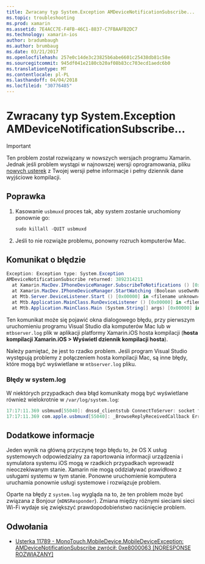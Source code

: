 ```yaml
---
title: Zwracany typ System.Exception AMDeviceNotificationSubscribe...
ms.topic: troubleshooting
ms.prod: xamarin
ms.assetid: 7E4ACC7E-F4FB-46C1-8837-C7FBAAFB2DC7
ms.technology: xamarin-ios
author: bradumbaugh
ms.author: brumbaug
ms.date: 03/21/2017
ms.openlocfilehash: 257e0c14de3c23825b6abe6601c25438db81c58e
ms.sourcegitcommit: 945df041e2180cb20af08b83cc703ecd1aedc6b0
ms.translationtype: MT
ms.contentlocale: pl-PL
ms.lasthandoff: 04/04/2018
ms.locfileid: "30776485"
---
```

# <a name="systemexception-amdevicenotificationsubscribe-returned-"></a>Zwracany typ System.Exception AMDeviceNotificationSubscribe...

> [!IMPORTANT]
> Ten problem został rozwiązany w nowszych wersjach programu Xamarin. Jednak jeśli problem wystąpi w najnowszej wersji oprogramowania, pliku [nowych usterek](~/cross-platform/troubleshooting/questions/howto-file-bug.md) z Twojej wersji pełne informacje i pełny dziennik dane wyjściowe kompilacji.


## <a name="fix"></a>Poprawka

1.  Kasowanie `usbmuxd` proces tak, aby system zostanie uruchomiony ponownie go:

    ```csharp
    sudo killall -QUIT usbmuxd
    ```

2.  Jeśli to nie rozwiąże problemu, ponowny rozruch komputerów Mac.

## <a name="error-message"></a>Komunikat o błędzie

```csharp
Exception: Exception type: System.Exception
AMDeviceNotificationSubscribe returned: 3892314211
  at Xamarin.MacDev.IPhoneDeviceManager.SubscribeToNotifications () [0x00000] in <filename unknown="">:0
  at Xamarin.MacDev.IPhoneDeviceManager.StartWatching (Boolean useOwnRunloop) [0x00000] in <filename unknown="">:0
  at Mtb.Server.DeviceListener.Start () [0x00000] in <filename unknown="">:0
  at Mtb.Application.MainClass.RunDeviceListener () [0x00000] in <filename unknown="">:0
  at Mtb.Application.MainClass.Main (System.String[] args) [0x00000] in <filename unknown="">:0
```

Ten komunikat może się pojawić okna dialogowego błędu, przy pierwszym uruchomieniu programu Visual Studio dla komputerów Mac lub w `mtbserver.log` plik w aplikacji platformy Xamarin.iOS hosta kompilacji (**hosta kompilacji Xamarin.iOS > Wyświetl dziennik kompilacji hosta**).

Należy pamiętać, że jest to rzadko problem. Jeśli program Visual Studio występują problemy z połączeniem hosta kompilacji Mac, są inne błędy, które mogą być wyświetlane w `mtbserver.log` pliku.

### <a name="errors-in-systemlog"></a>Błędy w system.log

W niektórych przypadkach dwa błąd komunikaty mogą być wyświetlane również wielokrotnie w `/var/log/system.log`:

```csharp
17:17:11.369 usbmuxd[55040]: dnssd_clientstub ConnectToServer: socket failed 24 Too many open files
17:17:11.369 com.apple.usbmuxd[55040]: _BrowseReplyReceivedCallback Error doing DNSServiceResolve(): -65539
```

## <a name="additional-information"></a>Dodatkowe informacje

Jeden wynik na główną przyczynę tego błędu to, że OS X usług systemowych odpowiedzialny za raportowania informacji urządzenia i symulatora systemu iOS mogą w rzadkich przypadkach wprowadź nieoczekiwanym stanie. Xamarin nie mogą oddziaływać prawidłowo z usługami systemu w tym stanie. Ponowne uruchomienie komputera uruchamia ponownie usługi systemowe i rozwiązuje problem.

Oparte na błędy z `system.log` wygląda na to, że ten problem może być związana z Bonjour (`mDNSResponder`). Zmiana między różnymi sieciami sieci Wi-Fi wydaje się zwiększyć prawdopodobieństwo naciśnięcie problem.

## <a name="references"></a>Odwołania

*   [Usterka 11789 - MonoTouch.MobileDevice.MobileDeviceException: AMDeviceNotificationSubscribe zwrócił: 0xe8000063 [NORESPONSE ROZWIĄZANY]](https://bugzilla.xamarin.com/show_bug.cgi?id=11789)

